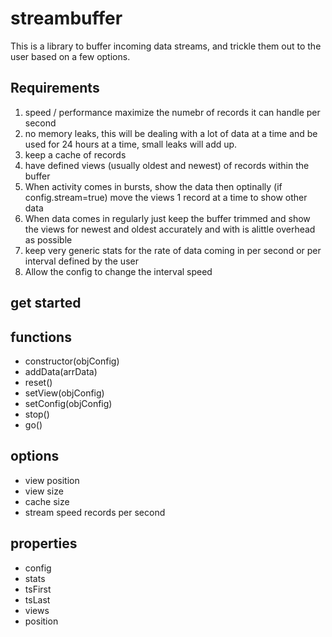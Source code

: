 # streambuffer

This is a library to buffer incoming data streams, and trickle them out to the user based on a few options.

## Requirements

1. speed / performance maximize the numebr of records it can handle per second
1. no memory leaks, this will be dealing with a lot of data at a time and be used for 24 hours at a time, small leaks will add up.
1. keep a cache of records
1. have defined views (usually oldest and newest) of records within the buffer
1. When activity comes in bursts, show the data then optinally (if config.stream=true) move the views 1 record at a time to show other data
1. When data comes in regularly just keep the buffer trimmed and show the views for newest and oldest accurately and with is alittle overhead as possible
1. keep very generic stats for the rate of data coming in per second or per interval defined by the user
1. Allow the config to change the interval speed

## get started

## functions

- constructor(objConfig)
- addData(arrData)
- reset()
- setView(objConfig)
- setConfig(objConfig)
- stop()
- go()

## options

- view position
- view size
- cache size
- stream speed records per second


## properties

- config
- stats
- tsFirst
- tsLast
- views
- position
